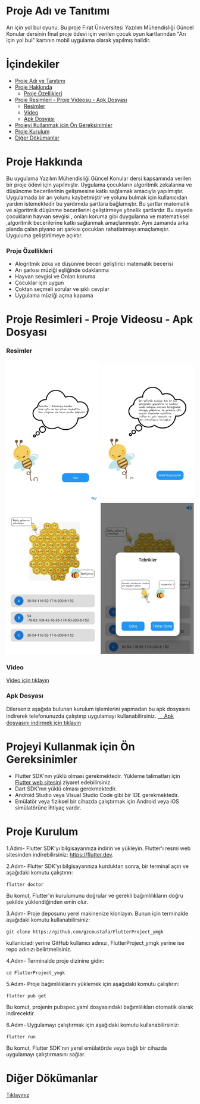 # Proje Adı ve Tanıtımı

 Arı için yol bul oyunu. Bu proje Fırat Üniversitesi Yazılım Mühendisliği Güncel Konular dersinin final proje ödevi için verilen çocuk oyun kartlarından "Arı için yol bul" kartının mobil uygulama olarak yapılmış halidir.

# İçindekiler

- [Proje Adı ve Tanıtımı](#proje-adı-ve-tanıtımı)
- [Proje Hakkında](#proje-hakkında)
  - [Proje Özellikleri](#proje-özellikleri)
- [Proje Resimleri - Proje Videosu - Apk Dosyası](#proje-resimleri---proje-videosu---apk-dosyası)
  - [Resimler](#resimler)
  - [Video](#video)
  - [Apk Dosyası](#apk-dosyası)
- [Projeyi Kullanmak için Ön Gereksinimler](#projeyi-kullanmak-için-ön-gereksinimler)
- [Proje Kurulum](#proje-kurulum)
- [Diğer Dökümanlar](#diğer-dökümanlar)



# Proje Hakkında

Bu uygulama Yazılım Mühendisliği Güncel Konular dersi kapsamında verilen bir proje ödevi için yapılmıştır. Uygulama çocukların algoritmik zekalarına ve düşüncme becerilerinin gelişmesine katkı sağlamak amacıyla yapılmıştır. Uygulamada bir arı yolunu kaybetmiştir ve yolunu bulmak için kullanıcıdan yardım istemektedir bu yardımıda şartlara bağlamıştır. Bu şartlar matematik ve algoritmik düşünme becerilerini geliştirmeye yönelik şartlardır. Bu sayede çocukların hayvan sevgisi , onları koruma gibi duygularına ve matematiksel ,algoritmik becerilerine katkı sağlanmak amaçlanmıştır. Aynı zamanda arka planda çalan piyano arı şarkısı çocukları rahatlatmayı amaçlamıştır. Uyguluma geliştirilmeye açıktır.


### Proje Özellikleri
- Alogritmik zeka ve düşünme beceri geliştirici matematik becerisi 
- Arı şarkısı müziği eşliğinde odaklanma
- Hayvan sevgisi ve Onları koruma
- Çocuklar için uygun
- Çoktan seçmeli sorular ve şıklı cevplar
- Uygulama müziği açma kapama


# Proje Resimleri - Proje Videosu - Apk Dosyası
### Resimler
<img src="ss/resim1.jpeg" alt="Ana Menü Ekran Görüntüsü" width="250"> <img src="ss/resim2.jpeg" alt="Soru Ekranı" width="250">  <img src="ss/resim3.jpeg" alt="Soru Ekranı" width="250"> <img src="ss/resim4.jpeg" alt="Soru Ekranı" width="250"> 
### Video
<a href="https://drive.google.com/file/d/1-VmDVuCF6OWGz7rGRV6Ene-h_95RV8Ga/view?usp=sharing" target="_blank" onclick="window.open('https://drive.google.com/file/d/1jCx0t9dCJjchHgFj9k3RK098ZtEcMFXJ/view?usp=sharing'); return false;">Video için tıklayın</a> 
### Apk Dosyası
Dilerseniz aşağıda bulunan kurulum işlemlerini yapmadan bu apk dosyasını indirerek telefonunuzda çalıştırıp uygulamayı kullanabilirsiniz.
<a href="https://drive.google.com/file/d/1s4PZUwpZhsWfMWudiLwA1J193S96dcV2/view?usp=sharing" target="_blank" onclick="window.open('https://drive.google.com/file/d/1NDRuzJbyWB8QCWIm2M2f8gjLi32mZ2Zr/view?usp=sharing'); return false;">   ㅤ
  Apk dosyasını indirmek için tıklayın</a>



# Projeyi Kullanmak için Ön Gereksinimler

- Flutter SDK'nın yüklü olması gerekmektedir. Yükleme talimatları için [Flutter web sitesini](https://flutter.dev) ziyaret edebilirsiniz.
- Dart SDK'nın yüklü olması gerekmektedir.
- Android Studio veya Visual Studio Code gibi bir IDE gerekmektedir.
- Emülatör veya fiziksel bir cihazda çalıştırmak için Android veya iOS simülatörüne ihtiyaç vardır.

# Proje Kurulum
1.Adım- Flutter SDK'yı bilgisayarınıza indirin ve yükleyin. Flutter'ı resmi web sitesinden indirebilirsiniz: https://flutter.dev.

2.Adım- Flutter SDK'yı bilgisayarınıza kurduktan sonra, bir terminal açın ve aşağıdaki komutu çalıştırın:

`flutter doctor`

Bu komut, Flutter'ın kurulumunu doğrular ve gerekli bağımlılıkların doğru şekilde yüklendiğinden emin olur.

3.Adım- Proje deposunu yerel makinenize klonlayın. Bunun için terminalde aşağıdaki komutu kullanabilirsiniz:

`git clone https://github.com/gzcmustafa/FlutterProject_ymgk`

kullaniciadi yerine GitHub kullanıcı adınızı, FlutterProject_ymgk yerine ise repo adınızı belirtmelisiniz.

4.Adım- Terminalde proje dizinine gidin:

`cd FlutterProject_ymgk`

5.Adım- Proje bağımlılıklarını yüklemek için aşağıdaki komutu çalıştırın:

`flutter pub get`

Bu komut, projenin pubspec.yaml dosyasındaki bağımlılıkları otomatik olarak indirecektir.

6.Adım- Uygulamayı çalıştırmak için aşağıdaki komutu kullanabilirsiniz:

`flutter run`

Bu komut, Flutter SDK'nın yerel emülatörde veya bağlı bir cihazda uygulamayı çalıştırmasını sağlar.

# Diğer Dökümanlar
<a href="https://github.com/gzcmustafa/FlutterProject_ymgk/tree/main/other_Documents" target="_blank">Tıklayınız</a>
